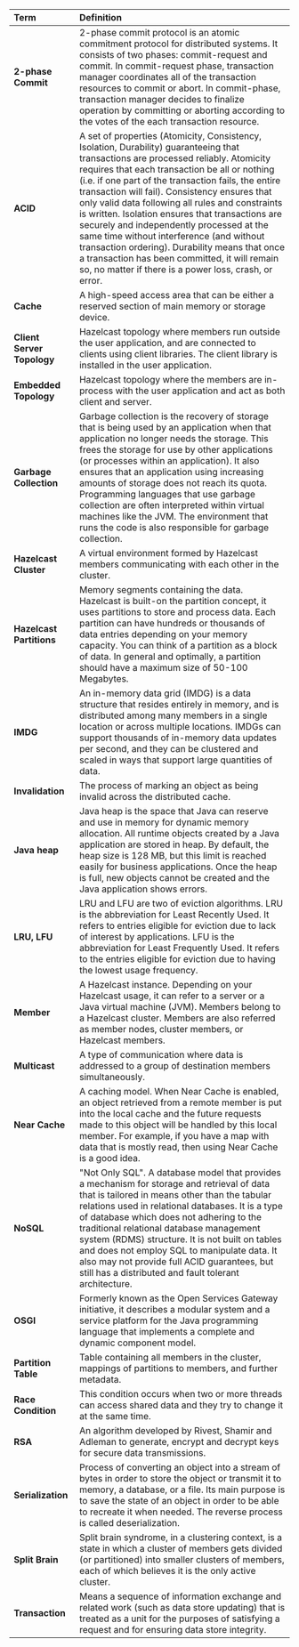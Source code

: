 
Term|Definition
:-|:-
**2-phase Commit**|2-phase commit protocol is an atomic commitment protocol for distributed systems. It consists of two phases: commit-request and commit. In commit-request phase, transaction manager coordinates all of the transaction resources to commit or abort. In commit-phase, transaction manager decides to finalize operation by committing or aborting according to the votes of the each transaction resource.
**ACID**|A set of properties (Atomicity, Consistency, Isolation, Durability) guaranteeing that transactions are processed reliably. Atomicity requires that each transaction be all or nothing (i.e. if one part of the transaction fails, the entire transaction will fail). Consistency ensures that only valid data following all rules and constraints is written. Isolation ensures that transactions are securely and independently processed at the same time without interference (and without transaction ordering). Durability means that once a transaction has been committed, it will remain so, no matter if there is a power loss, crash, or error.
**Cache**|A high-speed access area that can be either a reserved section of main memory or storage device. 
**Client Server Topology**|Hazelcast topology where members run outside the user application, and are connected to clients using client libraries. The client library is installed in the user application.
**Embedded Topology**|Hazelcast topology where the members are in-process with the user application and act as both client and server.
**Garbage Collection**|Garbage collection is the recovery of storage that is being used by an application when that application no longer needs the storage. This frees the storage for use by other applications (or processes within an application). It also ensures that an application using increasing amounts of storage does not reach its quota. Programming languages that use garbage collection are often interpreted within virtual machines like the JVM. The environment that runs the code is also responsible for garbage collection.
**Hazelcast Cluster**|A virtual environment formed by Hazelcast members communicating with each other in the cluster.
**Hazelcast Partitions**|Memory segments containing the data. Hazelcast is built-on the partition concept, it uses partitions to store and process data. Each partition can have hundreds or thousands of data entries depending on your memory capacity. You can think of a partition as a block of data. In general and optimally, a partition should have a maximum size of 50-100 Megabytes.
**IMDG**|An in-memory data grid (IMDG) is a data structure that resides entirely in memory, and is distributed among many members in a single location or across multiple locations. IMDGs can support thousands of in-memory data updates per second, and they can be clustered and scaled in ways that support large quantities of data.
**Invalidation**|The process of marking an object as being invalid across the distributed cache.
**Java heap**|Java heap is the space that Java can reserve and use in memory for dynamic memory allocation. All runtime objects created by a Java application are stored in heap. By default, the heap size is 128 MB, but this limit is reached easily for business applications. Once the heap is full, new objects cannot be created and the Java application shows errors.
**LRU, LFU**|LRU and LFU are two of eviction algorithms. LRU is the abbreviation for Least Recently Used. It refers to entries eligible for eviction due to lack of interest by applications. LFU is the abbreviation for Least Frequently Used. It refers to the entries eligible for eviction due to having the lowest usage frequency.
**Member**|A Hazelcast instance. Depending on your Hazelcast usage, it can refer to a server or a Java virtual machine (JVM). Members belong to a Hazelcast cluster. Members are also referred as member nodes, cluster members, or Hazelcast members.
**Multicast**|A type of communication where data is addressed to a group of destination members simultaneously.
**Near Cache**|A caching model. When Near Cache is enabled, an object retrieved from a remote member is put into the local cache and the future requests made to this object will be handled by this local member. For example, if you have a map with data that is mostly read, then using Near Cache is a good idea.
**NoSQL**|"Not Only SQL". A database model that provides a mechanism for storage and retrieval of data that is tailored in means other than the tabular relations used in relational databases. It is a type of database which does not adhering to the traditional relational database management system (RDMS) structure. It is not built on tables and does not employ SQL to manipulate data. It also may not provide full ACID guarantees, but still has a distributed and fault tolerant architecture.
**OSGI**|Formerly known as the Open Services Gateway initiative, it describes a modular system and a service platform for the Java programming language that implements a complete and dynamic component model.
**Partition Table**|Table containing all members in the cluster, mappings of partitions to members, and further metadata.
**Race Condition**|This condition occurs when two or more threads can access shared data and they try to change it at the same time.
**RSA**|An algorithm developed by Rivest, Shamir and Adleman to generate, encrypt and decrypt keys for secure data transmissions. 
**Serialization**|Process of converting an object into a stream of bytes in order to store the object or transmit it to memory, a database, or a file. Its main purpose is to save the state of an object in order to be able to recreate it when needed. The reverse process is called deserialization.
**Split Brain**|Split brain syndrome, in a clustering context, is a state in which a cluster of members gets divided (or partitioned) into smaller clusters of members, each of which believes it is the only active cluster.
**Transaction**|Means a sequence of information exchange and related work (such as data store updating) that is treated as a unit for the purposes of satisfying a request and for ensuring data store integrity.




